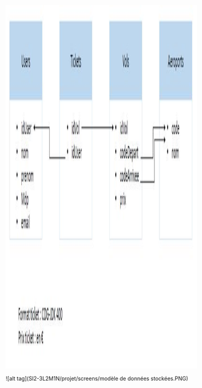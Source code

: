 <img src="SI2-3L2M1N/projet/screens/modèle_de_données_stockées.PNG" width="540" height="960" alt="modèle_de_données_stockées.PNG">

![alt tag](SI2-3L2M1N/projet/screens/modèle de données stockées.PNG)
